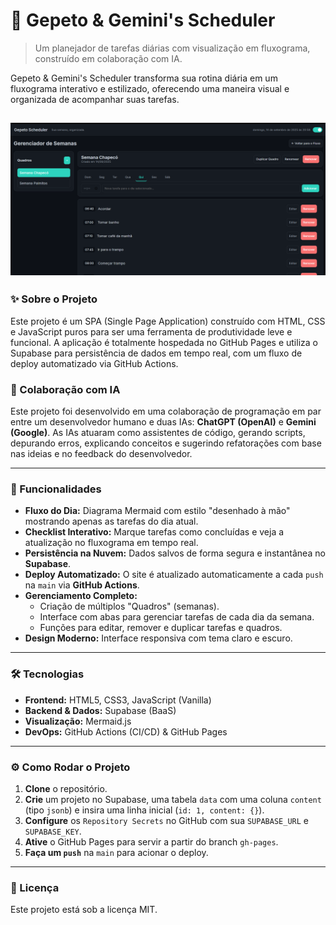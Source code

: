 # 🤖 Gepeto & Gemini's Scheduler

> Um planejador de tarefas diárias com visualização em fluxograma, construído em colaboração com IA.

Gepeto & Gemini's Scheduler transforma sua rotina diária em um fluxograma interativo e estilizado, oferecendo uma maneira visual e organizada de acompanhar suas tarefas.

![Screenshot do Gepeto & Gemini's Scheduler](image.png) 
---

### ✨ Sobre o Projeto

Este projeto é um SPA (Single Page Application) construído com HTML, CSS e JavaScript puros para ser uma ferramenta de produtividade leve e funcional. A aplicação é totalmente hospedada no GitHub Pages e utiliza o Supabase para persistência de dados em tempo real, com um fluxo de deploy automatizado via GitHub Actions.

### 🧠 Colaboração com IA

Este projeto foi desenvolvido em uma colaboração de programação em par entre um desenvolvedor humano e duas IAs: **ChatGPT (OpenAI)** e **Gemini (Google)**. As IAs atuaram como assistentes de código, gerando scripts, depurando erros, explicando conceitos e sugerindo refatorações com base nas ideias e no feedback do desenvolvedor.

---

### 🚀 Funcionalidades

* **Fluxo do Dia:** Diagrama Mermaid com estilo "desenhado à mão" mostrando apenas as tarefas do dia atual.
* **Checklist Interativo:** Marque tarefas como concluídas e veja a atualização no fluxograma em tempo real.
* **Persistência na Nuvem:** Dados salvos de forma segura e instantânea no **Supabase**.
* **Deploy Automatizado:** O site é atualizado automaticamente a cada `push` na `main` via **GitHub Actions**.
* **Gerenciamento Completo:**
    * Criação de múltiplos "Quadros" (semanas).
    * Interface com abas para gerenciar tarefas de cada dia da semana.
    * Funções para editar, remover e duplicar tarefas e quadros.
* **Design Moderno:** Interface responsiva com tema claro e escuro.

---

### 🛠️ Tecnologias

* **Frontend:** HTML5, CSS3, JavaScript (Vanilla)
* **Backend & Dados:** Supabase (BaaS)
* **Visualização:** Mermaid.js
* **DevOps:** GitHub Actions (CI/CD) & GitHub Pages

---

### ⚙️ Como Rodar o Projeto

1.  **Clone** o repositório.
2.  **Crie** um projeto no Supabase, uma tabela `data` com uma coluna `content` (tipo `jsonb`) e insira uma linha inicial (`id: 1, content: {}`).
3.  **Configure** os `Repository Secrets` no GitHub com sua `SUPABASE_URL` e `SUPABASE_KEY`.
4.  **Ative** o GitHub Pages para servir a partir do branch `gh-pages`.
5.  **Faça um `push`** na `main` para acionar o deploy.

---

### 📄 Licença

Este projeto está sob a licença MIT.